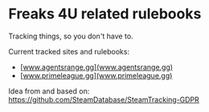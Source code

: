 # Freaks 4U related rulebooks
Tracking things, so you don't have to.

Current tracked sites and rulebooks:
* [www.agentsrange.gg](www.agentsrange.gg)
* [www.primeleague.gg](www.primeleague.gg)

Idea from and based on: https://github.com/SteamDatabase/SteamTracking-GDPR